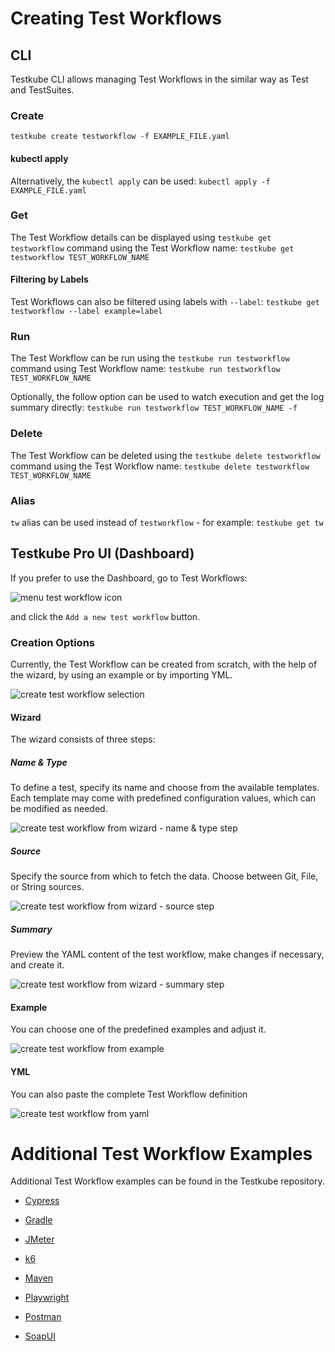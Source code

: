 # Creating Test Workflows

## CLI
Testkube CLI allows managing Test Workflows in the similar way as Test and TestSuites.

### Create
`testkube create testworkflow -f EXAMPLE_FILE.yaml`

#### kubectl apply
Alternatively, the `kubectl apply` can be used:
`kubectl apply -f EXAMPLE_FILE.yaml`

### Get
The Test Workflow details can be displayed using `testkube get testworkflow` command using the Test Workflow name:
`testkube get testworkflow TEST_WORKFLOW_NAME`

#### Filtering by Labels
Test Workflows can also be filtered using labels with `--label`:
`testkube get testworkflow --label example=label`

### Run
The Test Workflow can be run using the `testkube run testworkflow` command using Test Workflow name:
`testkube run testworkflow TEST_WORKFLOW_NAME`

Optionally, the follow option can be used to watch execution and get the log summary directly:
`testkube run testworkflow TEST_WORKFLOW_NAME -f`

### Delete
The Test Workflow can be deleted using the `testkube delete testworkflow` command using the Test Workflow name:
`testkube delete testworkflow TEST_WORKFLOW_NAME`

### Alias
`tw` alias can be used instead of `testworkflow` - for example:
`testkube get tw`

## Testkube Pro UI (Dashboard)
If you prefer to use the Dashboard, go to Test Workflows:

![menu test workflow icon](../img/dashboard-menu-workflows.png)

and click the `Add a new test workflow` button.

### Creation Options
Currently, the Test Workflow can be created from scratch, with the help of the wizard, by using an example or by importing YML.

![create test workflow selection](../img/dashboard-create-workflow-selection.png)

#### Wizard
The wizard consists of three steps:

##### Name & Type
To define a test, specify its name and choose from the available templates. Each template may come with predefined configuration values, which can be modified as needed.

![create test workflow from wizard - name & type step](../img/dashboard-create-workflow-from-wizard-name-type-step.png)

##### Source
Specify the source from which to fetch the data. Choose between Git, File, or String sources.

![create test workflow from wizard - source step](../img/dashboard-create-workflow-from-wizard-source-step.png)

##### Summary

Preview the YAML content of the test workflow, make changes if necessary, and create it.

![create test workflow from wizard - summary step](../img/dashboard-create-workflow-from-wizard-summary-step.png)

#### Example
You can choose one of the predefined examples and adjust it.

![create test workflow from example](../img/dashboard-create-workflow-from-example.png)

#### YML
You can also paste the complete Test Workflow definition

![create test workflow from yaml](../img/dashboard-create-workflow-from-yaml.png)

# Additional Test Workflow Examples
Additional Test Workflow examples can be found in the Testkube repository.

- [Cypress](https://github.com/kubeshop/testkube/blob/develop/test/cypress/executor-tests/crd-workflow/smoke.yaml)

- [Gradle](https://github.com/kubeshop/testkube/blob/develop/test/gradle/executor-smoke/crd-workflow/smoke.yaml)

- [JMeter](https://github.com/kubeshop/testkube/blob/develop/test/jmeter/executor-tests/crd-workflow/smoke.yaml)

- [k6](https://github.com/kubeshop/testkube/blob/develop/test/k6/executor-tests/crd-workflow/smoke.yaml)

- [Maven](https://github.com/kubeshop/testkube/blob/develop/test/maven/executor-smoke/crd-workflow/smoke.yaml)

- [Playwright](https://github.com/kubeshop/testkube/blob/develop/test/playwright/executor-tests/crd-workflow/smoke.yaml)

- [Postman](https://github.com/kubeshop/testkube/blob/develop/test/postman/executor-tests/crd-workflow/smoke.yaml)

- [SoapUI](https://github.com/kubeshop/testkube/blob/develop/test/soapui/executor-smoke/crd-workflow/smoke.yaml)
